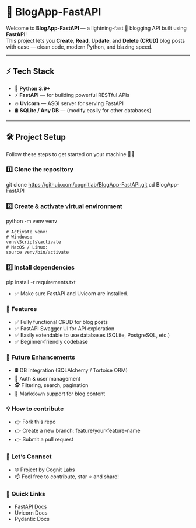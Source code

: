 # 📝 BlogApp-FastAPI

Welcome to **BlogApp-FastAPI** — a lightning-fast 🚀 blogging API built using **FastAPI**!  
This project lets you **Create**, **Read**, **Update**, and **Delete (CRUD)** blog posts with ease — clean code, modern Python, and blazing speed.  

---

## ⚡ Tech Stack

- 🐍 **Python 3.9+**
- ⚡ **FastAPI** — for building powerful RESTful APIs
- 🔥 **Uvicorn** — ASGI server for serving FastAPI
- 🛢 **SQLite / Any DB** — (modify easily for other databases)

---

## 🛠 Project Setup

Follow these steps to get started on your machine 👨‍💻

### 1️⃣ Clone the repository

git clone https://github.com/cognitlab/BlogApp-FastAPI.git
cd BlogApp-FastAPI


### 2️⃣ Create & activate virtual environment
python -m venv venv
```
# Activate venv:
# Windows:
venv\Scripts\activate
# MacOS / Linux:
source venv/bin/activate
```
### 3️⃣ Install dependencies
pip install -r requirements.txt
* ✅ Make sure FastAPI and Uvicorn are installed.

### 🌟 Features
* ✅ Fully functional CRUD for blog posts
* ✅ FastAPI Swagger UI for API exploration
* ✅ Easily extendable to use databases (SQLite, PostgreSQL, etc.)
* ✅ Beginner-friendly codebase

### 🚀 Future Enhancements
* 🛢 DB integration (SQLAlchemy / Tortoise ORM)
* 🔑 Auth & user management
* 🕵 Filtering, search, pagination
* 📝 Markdown support for blog content

### 💡 How to contribute
* 👉 Fork this repo
* 👉 Create a new branch: feature/your-feature-name
* 👉 Submit a pull request

### 🤝 Let’s Connect
* 🌐 Project by Cognit Labs
* 📫 Feel free to contribute, star ⭐ and share!

### 📌 Quick Links
* [FastAPI Docs](https://markdownlivepreview.com/)
* Uvicorn Docs
* Pydantic Docs


